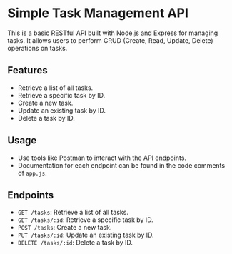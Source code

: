 # Simple Task Management API

This is a basic RESTful API built with Node.js and Express for managing tasks. It allows users to perform CRUD (Create, Read, Update, Delete) operations on tasks.

## Features

- Retrieve a list of all tasks.
- Retrieve a specific task by ID.
- Create a new task.
- Update an existing task by ID.
- Delete a task by ID.


## Usage

- Use tools like Postman to interact with the API endpoints.
- Documentation for each endpoint can be found in the code comments of `app.js`.

## Endpoints

- `GET /tasks`: Retrieve a list of all tasks.
- `GET /tasks/:id`: Retrieve a specific task by ID.
- `POST /tasks`: Create a new task.
- `PUT /tasks/:id`: Update an existing task by ID.
- `DELETE /tasks/:id`: Delete a task by ID.




